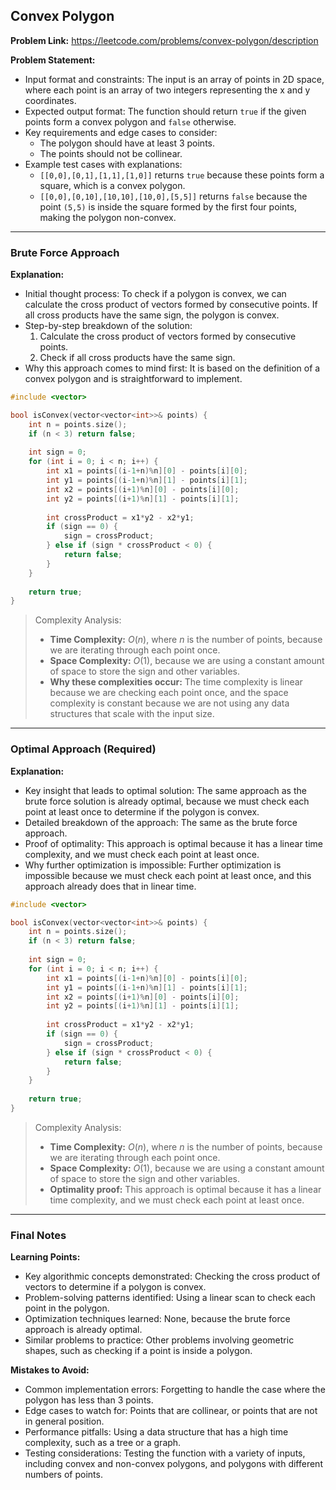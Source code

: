## Convex Polygon
**Problem Link:** https://leetcode.com/problems/convex-polygon/description

**Problem Statement:**
- Input format and constraints: The input is an array of points in 2D space, where each point is an array of two integers representing the x and y coordinates.
- Expected output format: The function should return `true` if the given points form a convex polygon and `false` otherwise.
- Key requirements and edge cases to consider: 
  - The polygon should have at least 3 points.
  - The points should not be collinear.
- Example test cases with explanations:
  - `[[0,0],[0,1],[1,1],[1,0]]` returns `true` because these points form a square, which is a convex polygon.
  - `[[0,0],[0,10],[10,10],[10,0],[5,5]]` returns `false` because the point `(5,5)` is inside the square formed by the first four points, making the polygon non-convex.

---

### Brute Force Approach

**Explanation:**
- Initial thought process: To check if a polygon is convex, we can calculate the cross product of vectors formed by consecutive points. If all cross products have the same sign, the polygon is convex.
- Step-by-step breakdown of the solution:
  1. Calculate the cross product of vectors formed by consecutive points.
  2. Check if all cross products have the same sign.
- Why this approach comes to mind first: It is based on the definition of a convex polygon and is straightforward to implement.

```cpp
#include <vector>

bool isConvex(vector<vector<int>>& points) {
    int n = points.size();
    if (n < 3) return false;
    
    int sign = 0;
    for (int i = 0; i < n; i++) {
        int x1 = points[(i-1+n)%n][0] - points[i][0];
        int y1 = points[(i-1+n)%n][1] - points[i][1];
        int x2 = points[(i+1)%n][0] - points[i][0];
        int y2 = points[(i+1)%n][1] - points[i][1];
        
        int crossProduct = x1*y2 - x2*y1;
        if (sign == 0) {
            sign = crossProduct;
        } else if (sign * crossProduct < 0) {
            return false;
        }
    }
    
    return true;
}
```

> Complexity Analysis:
> - **Time Complexity:** $O(n)$, where $n$ is the number of points, because we are iterating through each point once.
> - **Space Complexity:** $O(1)$, because we are using a constant amount of space to store the sign and other variables.
> - **Why these complexities occur:** The time complexity is linear because we are checking each point once, and the space complexity is constant because we are not using any data structures that scale with the input size.

---

### Optimal Approach (Required)

**Explanation:**
- Key insight that leads to optimal solution: The same approach as the brute force solution is already optimal, because we must check each point at least once to determine if the polygon is convex.
- Detailed breakdown of the approach: The same as the brute force approach.
- Proof of optimality: This approach is optimal because it has a linear time complexity, and we must check each point at least once.
- Why further optimization is impossible: Further optimization is impossible because we must check each point at least once, and this approach already does that in linear time.

```cpp
#include <vector>

bool isConvex(vector<vector<int>>& points) {
    int n = points.size();
    if (n < 3) return false;
    
    int sign = 0;
    for (int i = 0; i < n; i++) {
        int x1 = points[(i-1+n)%n][0] - points[i][0];
        int y1 = points[(i-1+n)%n][1] - points[i][1];
        int x2 = points[(i+1)%n][0] - points[i][0];
        int y2 = points[(i+1)%n][1] - points[i][1];
        
        int crossProduct = x1*y2 - x2*y1;
        if (sign == 0) {
            sign = crossProduct;
        } else if (sign * crossProduct < 0) {
            return false;
        }
    }
    
    return true;
}
```

> Complexity Analysis:
> - **Time Complexity:** $O(n)$, where $n$ is the number of points, because we are iterating through each point once.
> - **Space Complexity:** $O(1)$, because we are using a constant amount of space to store the sign and other variables.
> - **Optimality proof:** This approach is optimal because it has a linear time complexity, and we must check each point at least once.

---

### Final Notes

**Learning Points:**
- Key algorithmic concepts demonstrated: Checking the cross product of vectors to determine if a polygon is convex.
- Problem-solving patterns identified: Using a linear scan to check each point in the polygon.
- Optimization techniques learned: None, because the brute force approach is already optimal.
- Similar problems to practice: Other problems involving geometric shapes, such as checking if a point is inside a polygon.

**Mistakes to Avoid:**
- Common implementation errors: Forgetting to handle the case where the polygon has less than 3 points.
- Edge cases to watch for: Points that are collinear, or points that are not in general position.
- Performance pitfalls: Using a data structure that has a high time complexity, such as a tree or a graph.
- Testing considerations: Testing the function with a variety of inputs, including convex and non-convex polygons, and polygons with different numbers of points.